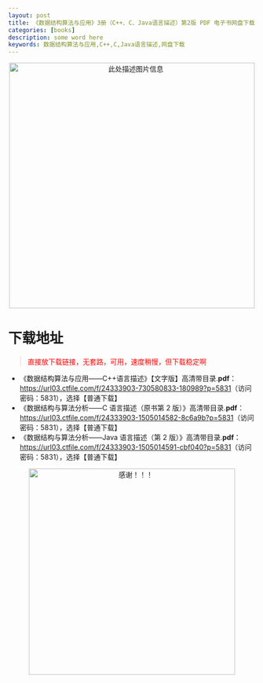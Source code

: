 ```yaml
---
layout: post
title: 《数据结构算法与应用》3册（C++、C、Java语言描述）第2版 PDF 电子书网盘下载
categories: [books]
description: some word here
keywords: 数据结构算法与应用,C++,C,Java语言描述,网盘下载
---
```


<div align="center"><img src="https://qweree.cn/wp-content/uploads/2025/05/sjjgysffx-tuya.png" alt="此处描述图片信息" width="500px" height="auto"></div>

# 下载地址

> <p style="color:red" >直接放下载链接，无套路，可用，速度稍慢，但下载稳定啊</p>

- 《数据结构算法与应用——C++语言描述》【文字版】高清带目录.**pdf**：<https://url03.ctfile.com/f/24333903-730580833-180989?p=5831>（访问密码：5831），选择【普通下载】
- 《数据结构与算法分析——C 语言描述（原书第 2 版）》高清带目录.**pdf**：<https://url03.ctfile.com/f/24333903-1505014582-8c6a9b?p=5831>（访问密码：5831），选择【普通下载】
- 《数据结构与算法分析——Java 语言描述（第 2 版）》高清带目录.**pdf**：<https://url03.ctfile.com/f/24333903-1505014591-cbf040?p=5831>（访问密码：5831），选择【普通下载】

<div align="center"><img src="https://pic.imgdb.cn/item/6707df6bd29ded1a8ce37031.gif" alt="感谢！！！" width="420px" height="auto"/></div>
